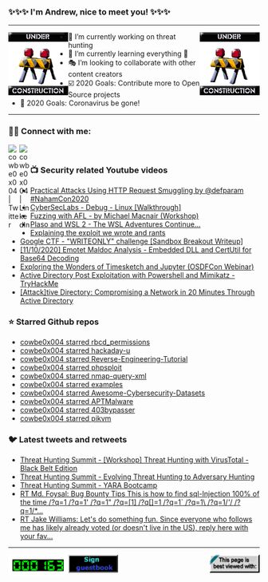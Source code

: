 ### ✨✨✨ I'm Andrew, nice to meet you! ✨✨✨

---
<img align="left" width="120px" src="https://raw.githubusercontent.com/cowbe0x004/cowbe0x004/master/images/image004.gif" />
<img align="right" width="120px" src="https://raw.githubusercontent.com/cowbe0x004/cowbe0x004/master/images/image004.gif" />

- 📖 I’m currently working on threat hunting
- 📘 I’m currently learning everything 🤣
- 🎭 I’m looking to collaborate with other content creators
- ☑️ 2020 Goals: Contribute more to Open Source projects
- 🦠 2020 Goals: Coronavirus be gone!

---

### 🤝🏽 Connect with me:
[<img align="left" alt="cowbe0x004 | Twitter" width="22px" src="https://cdn.jsdelivr.net/npm/simple-icons@v3/icons/twitter.svg" />][twitter]
[<img align="left" alt="cowbe0x004 | LinkedIn" width="22px" src="https://cdn.jsdelivr.net/npm/simple-icons@v3/icons/linkedin.svg" />][linkedin]

<!--
[<img align="left" alt="cowbe0x004.com" width="22px" src="https://raw.githubusercontent.com/iconic/open-iconic/master/svg/globe.svg" />][website]
[<img align="left" alt="cowbe0x004 | YouTube" width="22px" src="https://cdn.jsdelivr.net/npm/simple-icons@v3/icons/youtube.svg" />][youtube]
[<img align="left" alt="cowbe0x004 | Instagram" width="22px" src="https://cdn.jsdelivr.net/npm/simple-icons@v3/icons/instagram.svg" />][instagram]
-->

<br />

### 📺 Security related Youtube videos
<!-- YOUTUBE:START -->
- [Practical Attacks Using HTTP Request Smuggling by @defparam #NahamCon2020](https://www.youtube.com/watch?v=3tpnuzFLU8g)
- [CyberSecLabs - Debug - Linux [Walkthrough]](https://www.youtube.com/watch?v=J8v2QQ9ILto)
- [Fuzzing with AFL - by Michael Macnair (Workshop)](https://www.youtube.com/watch?v=6YLz9IGAGLw)
- [Plaso and WSL 2 - The WSL Adventures Continue...](https://www.youtube.com/watch?v=g9V6OUCe12k)
- [Explaining the exploit we wrote and rants](https://www.youtube.com/watch?v=t-t7D0vQNmo)
- [Google CTF - "WRITEONLY" challenge [Sandbox Breakout Writeup]](https://www.youtube.com/watch?v=-u3727VFxP8)
- [[11/10/2020] Emotet Maldoc Analysis - Embedded DLL and CertUtil for Base64 Decoding](https://www.youtube.com/watch?v=NzzS9DqPPfw)
- [Exploring the Wonders of Timesketch and Jupyter (OSDFCon Webinar)](https://www.youtube.com/watch?v=zQUmo6rvQH4)
- [Active Directory Post Exploitation with Powershell and Mimikatz - TryHackMe](https://www.youtube.com/watch?v=V3BkyAcYjPU)
- [[Attack]tive Directory: Compromising a Network in 20 Minutes Through Active Directory](https://www.youtube.com/watch?v=MIt-tIjMr08)
<!-- YOUTUBE:END -->

### ⭐ Starred Github repos
<!-- GITHUB_STAR:START -->
- [cowbe0x004 starred rbcd_permissions](https://github.com/NinjaStyle82/rbcd_permissions)
- [cowbe0x004 starred hackaday-u](https://github.com/wrongbaud/hackaday-u)
- [cowbe0x004 starred Reverse-Engineering-Tutorial](https://github.com/mytechnotalent/Reverse-Engineering-Tutorial)
- [cowbe0x004 starred phpsploit](https://github.com/nil0x42/phpsploit)
- [cowbe0x004 starred nmap-query-xml](https://github.com/honze-net/nmap-query-xml)
- [cowbe0x004 starred examples](https://github.com/elastic/examples)
- [cowbe0x004 starred Awesome-Cybersecurity-Datasets](https://github.com/shramos/Awesome-Cybersecurity-Datasets)
- [cowbe0x004 starred APTMalware](https://github.com/cyber-research/APTMalware)
- [cowbe0x004 starred 403bypasser](https://github.com/yunemse48/403bypasser)
- [cowbe0x004 starred pikvm](https://github.com/pikvm/pikvm)
<!-- GITHUB_STAR:END -->

### 🐦 Latest tweets and retweets
<!-- TWEETS:START -->
- [Threat Hunting Summit - [Workshop] Threat Hunting with VirusTotal - Black Belt Edition](https://twitter.com/cowbe0x004/status/1329101788662915080)
- [Threat Hunting Summit - Evolving Threat Hunting to Adversary Hunting](https://twitter.com/cowbe0x004/status/1329101751740477443)
- [Threat Hunting Summit - YARA Bootcamp](https://twitter.com/cowbe0x004/status/1329091504237912064)
- [RT Md. Foysal: Bug Bounty Tips This is how to find sql-Injection 100% of the time /?q=1 /?q=1' /?q=1" /?q=[1] /?q[]=1 /?q=1` /?q=1\ /?q=1/*'*/ /?q=1/*...](https://twitter.com/foysal_127000/status/1326771530278334466)
- [RT Jake Williams: Let's do something fun. Since everyone who follows me has likely already voted (or doesn't live in the US), reply here with your fav...](https://twitter.com/MalwareJake/status/1323621891211481094)
<!-- TWEETS:END -->

---

[<img align="left" width="120px" src="https://raw.githubusercontent.com/cowbe0x004/cowbe0x004/master/images/visitors.gif" />][visitor]
[<img align="left" alt="Sign My Guestbook" width="100px" src="https://raw.githubusercontent.com/cowbe0x004/cowbe0x004/master/images/sign_guest_book.gif" />][guestbook]
[<img align="right" width="100px" src="https://raw.githubusercontent.com/cowbe0x004/cowbe0x004/master/images/netscape.gif" />][netscape]


[website]: https://cowbe0x004.com
[twitter]: https://twitter.com/cowbe0x004
[youtube]: https://youtube.com/
[instagram]: https://instagram.com/
[linkedin]: https://www.linkedin.com/in/anhuang/
[guestbook]: https://github.com/cowbe0x004/cowbe0x004/issues
[netscape]: https://github.com/cowbe0x004/cowbe0x004
[visitor]: https://github.com/cowbe0x004/cowbe0x004

